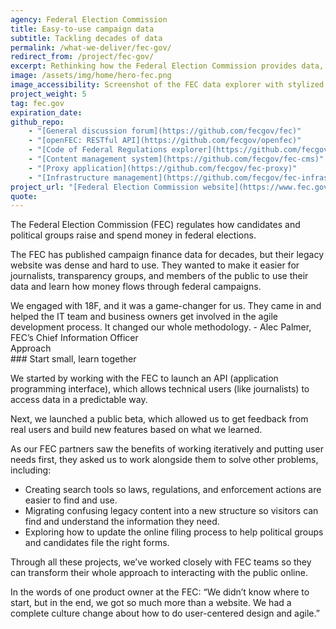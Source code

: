 ```yaml
---
agency: Federal Election Commission
title: Easy-to-use campaign data
subtitle: Tackling decades of data
permalink: /what-we-deliver/fec-gov/
redirect_from: /project/fec-gov/
excerpt: Rethinking how the Federal Election Commission provides data, instructions, and legal resources to the public.
image: /assets/img/home/hero-fec.png
image_accessibility: Screenshot of the FEC data explorer with stylized magnifying glass.
project_weight: 5
tag: fec.gov
expiration_date:
github_repo:
    - "[General discussion forum](https://github.com/fecgov/fec)"
    - "[openFEC: RESTful API](https://github.com/fecgov/openfec)"
    - "[Code of Federal Regulations explorer](https://github.com/fecgov/fec-eregs)"
    - "[Content management system](https://github.com/fecgov/fec-cms)"
    - "[Proxy application](https://github.com/fecgov/fec-proxy)"
    - "[Infrastructure management](https://github.com/fecgov/fec-infrastructure)"
project_url: "[Federal Election Commission website](https://www.fec.gov/)"
quote:
---
```


The Federal Election Commission (FEC) regulates how candidates and political groups raise and spend money in federal elections.

The FEC has published campaign finance data for decades, but their legacy website was dense and hard to use. They wanted to make it easier for journalists, transparency groups, and members of the public to use their data and learn how money flows through federal campaigns.

<div class="testimonial-blockquote">
  We engaged with 18F, and it was a game-changer for us. They came in and helped the IT team and business owners get involved in the agile development process. It changed our whole methodology.
    <span>- Alec Palmer, FEC’s Chief Information Officer</span>
</div>

<div class="small-caps">Approach</div>
### Start small, learn together

We started by working with the FEC to launch an API (application programming interface), which allows technical users (like journalists) to access data in a predictable way.

Next, we launched a public beta, which allowed us to get feedback from real users and build new features based on what we learned.

As our FEC partners saw the benefits of working iteratively and putting user needs first, they asked us to work alongside them to solve other problems, including:

- Creating search tools so laws, regulations, and enforcement actions are easier to find and use.
- Migrating confusing legacy content into a new structure so visitors can find and understand the information they need.
- Exploring how to update the online filing process to help political groups and candidates file the right forms.

Through all these projects, we’ve worked closely with FEC teams so they can transform their whole approach to interacting with the public online.

In the words of one product owner at the FEC: “We didn’t know where to start, but in the end, we got so much more than a website. We had a complete culture change about how to do user-centered design and agile.”
